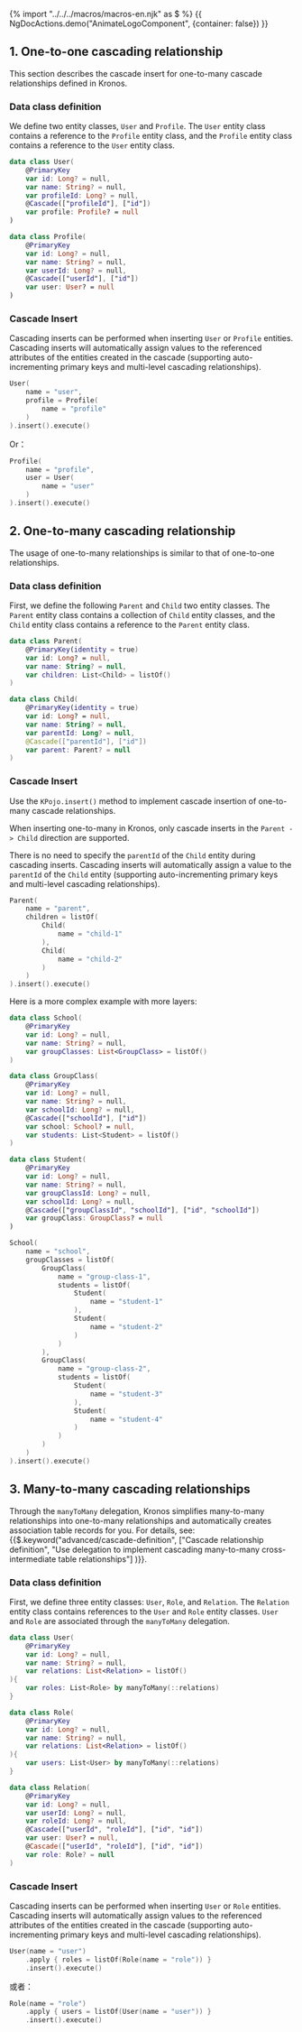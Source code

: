{% import "../../../macros/macros-en.njk" as $ %}
{{ NgDocActions.demo("AnimateLogoComponent", {container: false}) }}

## 1. One-to-one cascading relationship

This section describes the cascade insert for one-to-many cascade relationships defined in Kronos.

### Data class definition

We define two entity classes, `User` and `Profile`. The `User` entity class contains a reference to the `Profile` entity class, and the `Profile` entity class contains a reference to the `User` entity class.

```kotlin group="case3" name="User.kt" icon="kotlin"
data class User(
    @PrimaryKey
    var id: Long? = null,
    var name: String? = null,
    var profileId: Long? = null,
    @Cascade(["profileId"], ["id"])
    var profile: Profile? = null
)
```

```kotlin group="case3" name="Profile.kt" icon="kotlin"
data class Profile(
    @PrimaryKey
    var id: Long? = null,
    var name: String? = null,
    var userId: Long? = null,
    @Cascade(["userId"], ["id"])
    var user: User? = null
)
```

### Cascade Insert

Cascading inserts can be performed when inserting `User` or `Profile` entities. Cascading inserts will automatically assign values to the referenced attributes of the entities created in the cascade (supporting auto-incrementing primary keys and multi-level cascading relationships).

```kotlin
User(
    name = "user",
    profile = Profile(
        name = "profile"
    )
).insert().execute()
```

Or：

```kotlin
Profile(
    name = "profile",
    user = User(
        name = "user"
    )
).insert().execute()
```

## 2. One-to-many cascading relationship

The usage of one-to-many relationships is similar to that of one-to-one relationships.

### Data class definition

First, we define the following `Parent` and `Child` two entity classes. The `Parent` entity class contains a collection of `Child` entity classes, and the `Child` entity class contains a reference to the `Parent` entity class.

```kotlin group="case1" name="Parent.kt" icon="kotlin"
data class Parent(
    @PrimaryKey(identity = true)
    var id: Long? = null,
    var name: String? = null,
    var children: List<Child> = listOf()
)
```
```kotlin group="case1" name="Child.kt" icon="kotlin"
data class Child(
    @PrimaryKey(identity = true)
    var id: Long? = null,
    var name: String? = null,
    var parentId: Long? = null,
    @Cascade(["parentId"], ["id"])
    var parent: Parent? = null
)
```

### Cascade Insert

Use the `KPojo.insert()` method to implement cascade insertion of one-to-many cascade relationships.

When inserting one-to-many in Kronos, only cascade inserts in the `Parent -> Child` direction are supported.

There is no need to specify the `parentId` of the `Child` entity during cascading inserts. Cascading inserts will automatically assign a value to the `parentId` of the `Child` entity (supporting auto-incrementing primary keys and multi-level cascading relationships).

```kotlin
Parent(
    name = "parent",
    children = listOf(
        Child(
            name = "child-1"
        ),
        Child(
            name = "child-2"
        )
    )
).insert().execute()
```

Here is a more complex example with more layers:

```kotlin group="case2" name="School.kt" icon="kotlin"
data class School(
    @PrimaryKey
    var id: Long? = null,
    var name: String? = null,
    var groupClasses: List<GroupClass> = listOf()
)
```

```kotlin group="case2" name="GroupClass.kt" icon="kotlin"
data class GroupClass(
    @PrimaryKey
    var id: Long? = null,
    var name: String? = null,
    var schoolId: Long? = null,
    @Cascade(["schoolId"], ["id"])
    var school: School? = null,
    var students: List<Student> = listOf()
)
```

```kotlin group="case2" name="Student.kt" icon="kotlin"
data class Student(
    @PrimaryKey
    var id: Long? = null,
    var name: String? = null,
    var groupClassId: Long? = null,
    var schoolId: Long? = null,
    @Cascade(["groupClassId", "schoolId"], ["id", "schoolId"])
    var groupClass: GroupClass? = null
)
```
```kotlin
School(
    name = "school",
    groupClasses = listOf(
        GroupClass(
            name = "group-class-1",
            students = listOf(
                Student(
                    name = "student-1"
                ),
                Student(
                    name = "student-2"
                )
            )
        ),
        GroupClass(
            name = "group-class-2",
            students = listOf(
                Student(
                    name = "student-3"
                ),
                Student(
                    name = "student-4"
                )
            )
        )
    )
).insert().execute()
```

## 3. Many-to-many cascading relationships

Through the `manyToMany` delegation, Kronos simplifies many-to-many relationships into one-to-many relationships and automatically creates association table records for you. For details, see: {{$.keyword("advanced/cascade-definition", ["Cascade relationship definition", "Use delegation to implement cascading many-to-many cross-intermediate table relationships"] )}}.

### Data class definition

First, we define three entity classes: `User`, `Role`, and `Relation`. The `Relation` entity class contains references to the `User` and `Role` entity classes. `User` and `Role` are associated through the `manyToMany` delegation.

```kotlin group="case4" name="User.kt" icon="kotlin"
data class User(
    @PrimaryKey
    var id: Long? = null,
    var name: String? = null,
    var relations: List<Relation> = listOf()
){
    var roles: List<Role> by manyToMany(::relations)
}
```

```kotlin group="case4" name="Role.kt" icon="kotlin"
data class Role(
    @PrimaryKey
    var id: Long? = null,
    var name: String? = null,
    var relations: List<Relation> = listOf()
){
    var users: List<User> by manyToMany(::relations)
}
```

```kotlin group="case4" name="Relation.kt" icon="kotlin"
data class Relation(
    @PrimaryKey
    var id: Long? = null,
    var userId: Long? = null,
    var roleId: Long? = null,
    @Cascade(["userId", "roleId"], ["id", "id"])
    var user: User? = null,
    @Cascade(["userId", "roleId"], ["id", "id"])
    var role: Role? = null
)
```

### Cascade Insert

Cascading inserts can be performed when inserting `User` or `Role` entities. Cascading inserts will automatically assign values to the referenced attributes of the entities created in the cascade (supporting auto-incrementing primary keys and multi-level cascading relationships).
```kotlin
User(name = "user")
    .apply { roles = listOf(Role(name = "role")) }
    .insert().execute()
```

或者：

```kotlin
Role(name = "role")
    .apply { users = listOf(User(name = "user")) }
    .insert().execute()
``` 